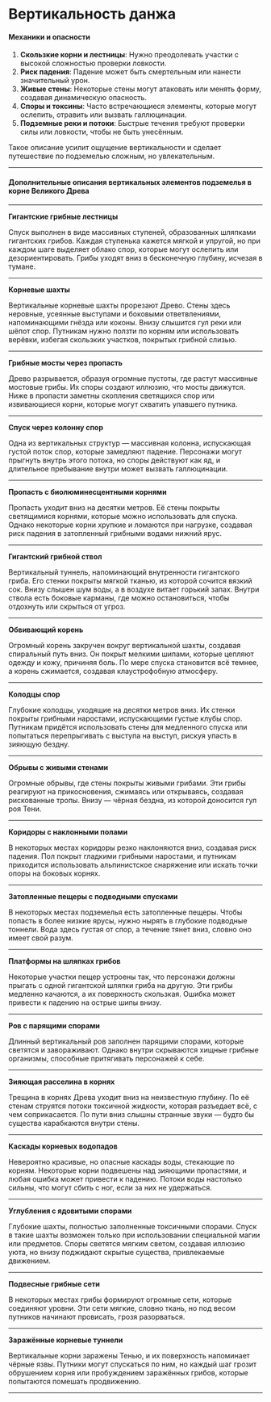 # Вертикальность данжа

#### **Механики и опасности**

1. **Скользкие корни и лестницы**: Нужно преодолевать участки с высокой сложностью проверки ловкости.
2. **Риск падения**: Падение может быть смертельным или нанести значительный урон.
3. **Живые стены**: Некоторые стены могут атаковать или менять форму, создавая динамическую опасность.
4. **Споры и токсины**: Часто встречающиеся элементы, которые могут ослепить, отравить или вызвать галлюцинации.
5. **Подземные реки и потоки**: Быстрые течения требуют проверки силы или ловкости, чтобы не быть унесённым.

Такое описание усилит ощущение вертикальности и сделает путешествие по подземелью сложным, но увлекательным.

***

#### **Дополнительные описания вертикальных элементов подземелья в корне Великого Древа**

***

**Гигантские грибные лестницы**

Спуск выполнен в виде массивных ступеней, образованных шляпками гигантских грибов. Каждая ступенька кажется мягкой и упругой, но при каждом шаге выделяет облако спор, которые могут ослепить или дезориентировать. Грибы уходят вниз в бесконечную глубину, исчезая в тумане.

***

**Корневые шахты**

Вертикальные корневые шахты прорезают Древо. Стены здесь неровные, усеянные выступами и боковыми ответвлениями, напоминающими гнёзда или коконы. Внизу слышится гул реки или шёпот спор. Путникам нужно ползти по корням или использовать верёвки, избегая скользких участков, покрытых грибной слизью.

***

**Грибные мосты через пропасть**

Древо разрывается, образуя огромные пустоты, где растут массивные мостовые грибы. Их споры создают иллюзию, что мосты движутся. Ниже в пропасти заметны скопления светящихся спор или извивающиеся корни, которые могут схватить упавшего путника.

***

**Спуск через колонну спор**

Одна из вертикальных структур — массивная колонна, испускающая густой поток спор, которые замедляют падение. Персонажи могут прыгнуть внутрь этого потока, но споры действуют как яд, и длительное пребывание внутри может вызвать галлюцинации.

***

**Пропасть с биолюминесцентными корнями**

Пропасть уходит вниз на десятки метров. Её стены покрыты светящимися корнями, которые можно использовать для спуска. Однако некоторые корни хрупкие и ломаются при нагрузке, создавая риск падения в затопленный грибными водами нижний ярус.

***

**Гигантский грибной ствол**

Вертикальный туннель, напоминающий внутренности гигантского гриба. Его стенки покрыты мягкой тканью, из которой сочится вязкий сок. Внизу слышен шум воды, а в воздухе витает горький запах. Внутри ствола есть боковые карманы, где можно остановиться, чтобы отдохнуть или скрыться от угроз.

***

**Обвивающий корень**

Огромный корень закручен вокруг вертикальной шахты, создавая спиральный путь вниз. Он покрыт мелкими шипами, которые цепляют одежду и кожу, причиняя боль. По мере спуска становится всё темнее, а корень сжимается, создавая клаустрофобную атмосферу.

***

**Колодцы спор**

Глубокие колодцы, уходящие на десятки метров вниз. Их стенки покрыты грибными наростами, испускающими густые клубы спор. Путникам придётся использовать стены для медленного спуска или попытаться перепрыгивать с выступа на выступ, рискуя упасть в зияющую бездну.

***

**Обрывы с живыми стенами**

Огромные обрывы, где стены покрыты живыми грибами. Эти грибы реагируют на прикосновения, сжимаясь или открываясь, создавая рискованные тропы. Внизу — чёрная бездна, из которой доносится гул роя Тени.

***

**Коридоры с наклонными полами**

В некоторых местах коридоры резко наклоняются вниз, создавая риск падения. Пол покрыт гладкими грибными наростами, и путникам приходится использовать альпинистское снаряжение или искать точки опоры на боковых корнях.

***

**Затопленные пещеры с подводными спусками**

В некоторых местах подземелья есть затопленные пещеры. Чтобы попасть в более низкие ярусы, нужно нырять в глубокие подводные тоннели. Вода здесь густая от спор, а течение тянет вниз, словно оно имеет свой разум.

***

**Платформы на шляпках грибов**

Некоторые участки пещер устроены так, что персонажи должны прыгать с одной гигантской шляпки гриба на другую. Эти грибы медленно качаются, а их поверхность скользкая. Ошибка может привести к падению на острые шипы внизу.

***

**Ров с парящими спорами**

Длинный вертикальный ров заполнен парящими спорами, которые светятся и завораживают. Однако внутри скрываются хищные грибные организмы, способные притягивать персонажей к себе.

***

**Зияющая расселина в корнях**

Трещина в корнях Древа уходит вниз на неизвестную глубину. По её стенам струятся потоки токсичной жидкости, которая разъедает всё, с чем соприкасается. По пути вниз слышны странные звуки — будто бы существа карабкаются внутри стены.

***

**Каскады корневых водопадов**

Невероятно красивые, но опасные каскады воды, стекающие по корням. Некоторые корни подвешены над зияющими пропастями, и любая ошибка может привести к падению. Потоки воды настолько сильны, что могут сбить с ног, если за них не удержаться.

***

**Углубления с ядовитыми спорами**

Глубокие шахты, полностью заполненные токсичными спорами. Спуск в такие шахты возможен только при использовании специальной магии или предметов. Споры светятся мягким светом, создавая иллюзию уюта, но внизу поджидают скрытые существа, привлекаемые движением.

***

**Подвесные грибные сети**

В некоторых местах грибы формируют огромные сети, которые соединяют уровни. Эти сети мягкие, словно ткань, но под весом путников начинают провисать, грозя разорваться.

***

**Заражённые корневые туннели**

Вертикальные корни заражены Тенью, и их поверхность напоминает чёрные язвы. Путники могут спускаться по ним, но каждый шаг грозит обрушением корня или пробуждением заражённых грибов, которые попытаются помешать продвижению.

***
